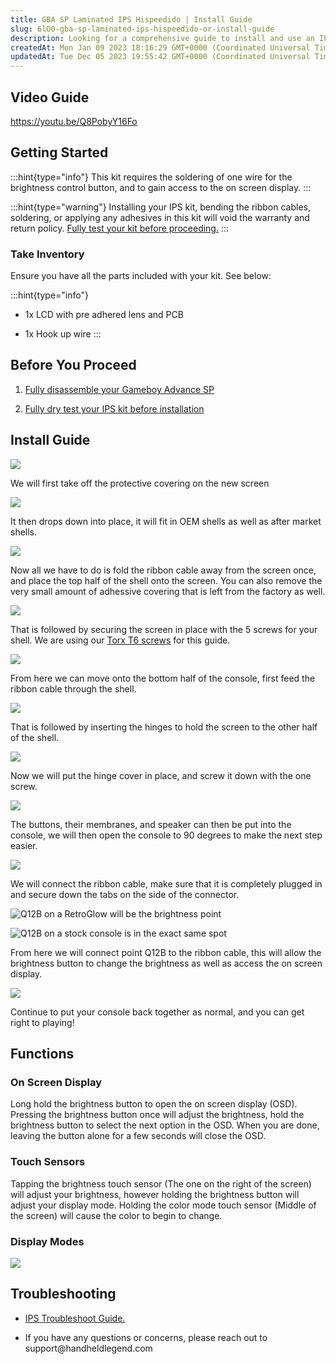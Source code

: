 ```yaml
---
title: GBA SP Laminated IPS Hispeedido | Install Guide
slug: 6lO0-gba-sp-laminated-ips-hispeedido-or-install-guide
description: Looking for a comprehensive guide to install and use an IPS LCD kit for your Gameboy Advance SP? Look no further! Our document covers everything from disassembling your Gameboy to troubleshooting tips. Learn how to install the new screen, fold the ribbon 
createdAt: Mon Jan 09 2023 18:16:29 GMT+0000 (Coordinated Universal Time)
updatedAt: Tue Dec 05 2023 19:55:42 GMT+0000 (Coordinated Universal Time)
---
```


## Video Guide&#x20;

<https://youtu.be/Q8PobyY16Fo>

## Getting Started

:::hint{type="info"}
This kit requires the soldering of one wire for the brightness control button, and to gain access to the on screen display.&#x20;
:::

:::hint{type="warning"}
Installing your IPS kit, bending the ribbon cables, soldering, or applying any adhesives in this kit will void the warranty and return policy. [Fully test your kit before proceeding.](https://wiki.handheldlegend.com/ips-lcd-dry-test)
:::

### Take Inventory&#x20;

Ensure you have all the parts included with your kit. See below:

:::hint{type="info"}
*   1x LCD with pre adhered lens and PCB

*   1x Hook up wire
:::

## Before You Proceed

1.  [Fully disassemble your Gameboy Advance SP ](https://wiki.handheldlegend.com/gba-sp-disassembly-guide)

2.  [Fully dry test your IPS kit before installation](https://wiki.handheldlegend.com/ips-lcd-dry-test)

## Install Guide

![](../../assets/XScEnVjPC_CygvJO_vQgT_1-remove-protective-film.jpg)

We will first take off the protective covering on the new screen

![](../../assets/INXknEHNcflZRTkLoeCa__2-put-screen-in-shell.jpg)

It then drops down into place, it will fit in OEM shells as well as after market shells.&#x20;

![](../../assets/CFrLs4YDjXI3SLpfOqzIO_3-fold-ribbon-cable-and-put-on-top-shell.jpg)

Now all we have to do is fold the ribbon cable away from the screen once, and place the top half of the shell onto the screen. You can also remove the very small amount of adhessive covering that is left from the factory as well.&#x20;

![](../../assets/RDD-MazQ1bgk_SErGjxFH_4-screws.jpg)

That is followed by securing the screen in place with the 5 screws for your shell. We are using our [Torx T6 screws](https://handheldlegend.com/products/torx-screw-kit-game-boy-advance-sp?_pos=1&_sid=c1e53ed80&_ss=r) for this guide.&#x20;

![](../../assets/ptRZi8C6Xe5GBtHbxE6w__5-feed-ribbon-through-shell.jpg)

From here we can move onto the bottom half of the console, first feed the ribbon cable through the shell.&#x20;

![](../../assets/qfpnwEkcIY0xek-iXjaD__6-insert-hinges.jpg)

That is followed by inserting the hinges to hold the screen to the other half of the shell.

![](../../assets/NVqX3dyRytwQDiv_33FLA_7-hinge-cover.jpg)

Now we will put the hinge cover in place, and screw it down with the one screw.&#x20;

![](../../assets/KqKAj1miqe_lq5E3371YR_9-put-buttons-and-membranes-in.jpg)

The buttons, their membranes, and speaker can then be put into the console, we will then open the console to 90 degrees to make the next step easier.&#x20;

![](../../assets/04I6eahVQXOBY8JUQi4bt_10-connect-ribbon-cable.jpg)

We will connect the ribbon cable, make sure that it is completely plugged in and secure down the tabs on the side of the connector.&#x20;

![Q12B on a RetroGlow will be the brightness point](../../assets/xZU1Hbh5c0R-qAnXZubmU_11-solder-wire.jpg)

![Q12B on a stock console is in the exact same spot](../../assets/AeG8rFkscpc_n3HGtHE63_brightness-pad.jpg)

From here we will connect point Q12B to the ribbon cable, this will allow the brightness button to change the brightness as well as access the on screen display.&#x20;

![](../../assets/iKsFI-LGGwpM5PiFBjwtn_12-done.jpg)

Continue to put your console back together as normal, and you can get right to playing!&#x20;

## Functions

### On Screen Display

Long hold the brightness button to open the on screen display (OSD). Pressing the brightness button once will adjust the brightness, hold the brightness button to select the next option in the OSD. When you are done, leaving the button alone for a few seconds will close the OSD.&#x20;

### Touch Sensors

Tapping the brightness touch sensor (The one on the right of the screen) will adjust your brightness, however holding the brightness button will adjust your display mode. Holding the color mode touch sensor (Middle of the screen) will cause the color to begin to change.&#x20;

### Display Modes

![](../../assets/gZ7iU-kOrkeF_XgjQ_KnJ_pixel-modes.png)

## Troubleshooting

*   [IPS Troubleshoot Guide.](https://wiki.handheldlegend.com/ips-troubleshooting-guide)

*   If you have any questions or concerns, please reach out to support\@handheldlegend.com

